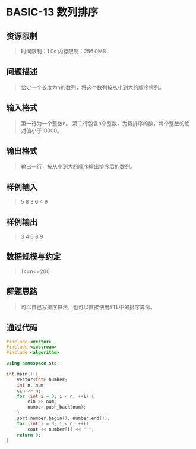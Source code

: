 # BASIC-13 数列排序

## 资源限制

>时间限制：1.0s  内存限制：256.0MB

## 问题描述

> 给定一个长度为n的数列，将这个数列按从小到大的顺序排列。

## 输入格式

> 第一行为一个整数n。
> 第二行包含n个整数，为待排序的数，每个整数的绝对值小于10000。

## 输出格式

> 输出一行，按从小到大的顺序输出排序后的数列。

## 样例输入

> 5
> 8 3 6 4 9

## 样例输出

> 3 4 6 8 9

## 数据规模与约定

> 1<=n<=200

## 解题思路

> 可以自己写排序算法，也可以直接使用STL中的排序算法。

## 通过代码

```cpp
#include <vector>
#include <iostream>
#include <algorithm>

using namespace std;

int main() {
    vector<int> number;
    int n, num;
    cin >> n;
    for (int i = 0; i < n; ++i) {
        cin >> num;
        number.push_back(num);
    }
    sort(number.begin(), number.end());
    for (int i = 0; i < n; ++i)
        cout << number[i] << " ";
    return 0;
}
```

